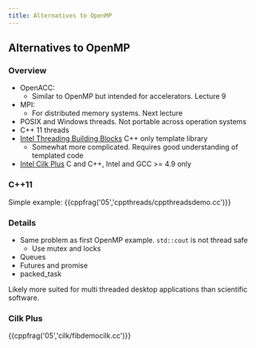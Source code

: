 ```yaml
---
title: Alternatives to OpenMP
---
```


## Alternatives to OpenMP


### Overview

* OpenACC:
    - Similar to OpenMP but intended for accelerators. Lecture 9
* MPI:
    -  For distributed memory systems. Next lecture
* POSIX and Windows threads. Not portable across operation systems
* C++ 11 threads
* [Intel Threading Building Blocks][TBB] C++ only template library
    - Somewhat more complicated. Requires good understanding of templated code
* [Intel Cilk Plus][Cilkplus] C and C++, Intel and GCC >= 4.9 only

### C++11
Simple example: 
{{cppfrag('05','cppthreads/cppthreadsdemo.cc')}}

### Details

* Same problem as first OpenMP example. `std::cout` is not thread safe 
    - Use mutex and locks
* Queues
* Futures and promise
* packed_task

Likely more suited for multi threaded desktop applications than scientific software.

### Cilk Plus

{{cppfrag('05','cilk/fibdemocilk.cc')}}



[TBB]: http://threadingbuildingblocks.org/ 
[Cilkplus]: https://www.cilkplus.org/